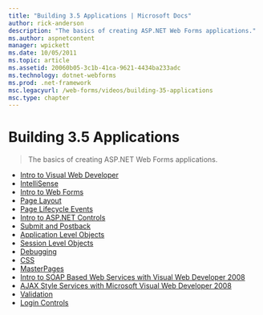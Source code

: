 ```yaml
---
title: "Building 3.5 Applications | Microsoft Docs"
author: rick-anderson
description: "The basics of creating ASP.NET Web Forms applications."
ms.author: aspnetcontent
manager: wpickett
ms.date: 10/05/2011
ms.topic: article
ms.assetid: 20060b05-3c1b-41ca-9621-4434ba233adc
ms.technology: dotnet-webforms
ms.prod: .net-framework
msc.legacyurl: /web-forms/videos/building-35-applications
msc.type: chapter
---
```

Building 3.5 Applications
====================
> The basics of creating ASP.NET Web Forms applications.


- [Intro to Visual Web Developer](intro-to-visual-web-developer.md)
- [IntelliSense](intellisense.md)
- [Intro to Web Forms](intro-to-web-forms.md)
- [Page Layout](page-layout.md)
- [Page Lifecycle Events](page-lifecycle-events.md)
- [Intro to ASP.NET Controls](intro-to-aspnet-controls.md)
- [Submit and Postback](submit-and-postback.md)
- [Application Level Objects](application-level-objects.md)
- [Session Level Objects](session-level-objects.md)
- [Debugging](debugging.md)
- [CSS](css.md)
- [MasterPages](masterpages.md)
- [Intro to SOAP Based Web Services with Visual Web Developer 2008](an-introduction-to-soap-based-web-services-with-visual-web-developer-2008.md)
- [AJAX Style Services with Microsoft Visual Web Developer 2008](ajax-style-services-with-microsoft-visual-web-developer-2008.md)
- [Validation](validation.md)
- [Login Controls](login-controls.md)